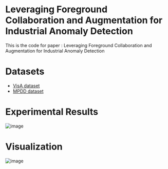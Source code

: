 # Leveraging Foreground Collaboration and Augmentation for Industrial Anomaly Detection
This is the code for paper : Leveraging Foreground Collaboration and Augmentation for Industrial Anomaly Detection

# Datasets
* [VisA dataset](https://link.springer.com/chapter/10.1007/978-3-031-20056-4_23)
* [MPDD dataset](https://ieeexplore.ieee.org/abstract/document/9631567)

# Experimental Results
![image]()

# Visualization
![image]()
